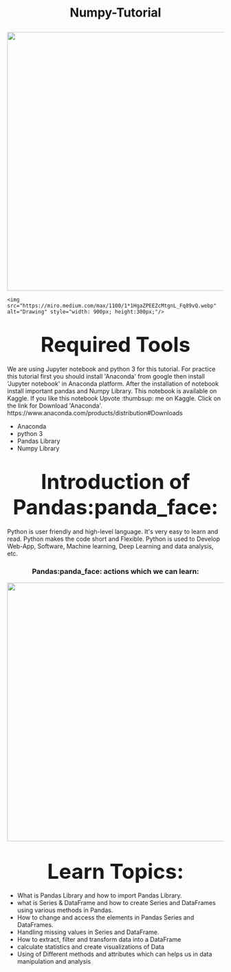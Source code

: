 <h1> <p align="center">
Numpy-Tutorial
</p></h1>

 <p align="center">
    <img src="https://cdn.filestackcontent.com/GgTFAbNTtiA09pWpwLAz" width="600" align="center"/> 
 
    <img src="https://miro.medium.com/max/1100/1*1HgaZPEEZcMtgnL_Fq89vQ.webp" alt="Drawing" style="width: 900px; height:300px;"/>
</p>

 <h1><center><strong><font size=100px>Required Tools</font></strong></center></h1>
We are using Jupyter notebook and python 3 for this tutorial. For practice this tutorial first you should install 'Anaconda' from google then install 'Jupyter notebook' in Anaconda platform. After the installation of notebook install important pandas and Numpy Library. This notebook is available on Kaggle. If you like this notebook Upvote :thumbsup: me on Kaggle. Click on the link for Download 'Anaconda'. https://www.anaconda.com/products/distribution#Downloads <br>

- Anaconda
- python 3
- Pandas Library
- Numpy Library

<h1><center><strong><font size=90px>Introduction of Pandas:panda_face:</font></strong></center></h1>

Python is user friendly and high-level language. It's very easy to learn and read. Python makes the code short and Flexible. Python is used to Develop Web-App, Software, Machine learning, Deep Learning and data analysis, etc.

<h3> <p align="center">
Pandas:panda_face: actions which we can learn:
</p></h3>
<p align="center">
    <img src="https://www.edureka.co/blog/wp-content/uploads/2018/03/Operations-0-1.png" width="600">
</p>

<h1><center><strong><font size=90px>Learn Topics:</font></strong></center></h1>
 
* What is Pandas Library and how to import Pandas Library.
* what is Series & DataFrame and how to create Series and DataFrames using various methods in Pandas.
* How to change and  access the elements in Pandas Series and DataFrames.
* Handling missing values in Series and DataFrame.
* How to extract, filter and transform data into a DataFrame 
* calculate statistics and create visualizations of Data
* Using of Different methods and attributes which can helps us in data manipulation and analysis

